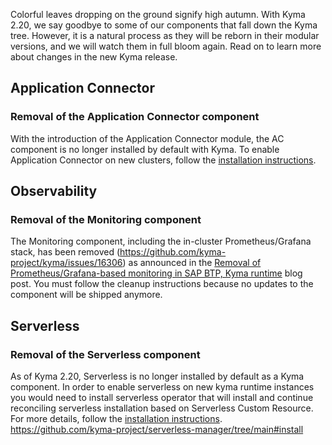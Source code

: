 Colorful leaves dropping on the ground signify high autumn. With Kyma 2.20, we say goodbye to some of our components that fall down the Kyma tree. However, it is a natural process as they will be reborn in their modular versions, and we will watch them in full bloom again. Read on to learn more about changes in the new Kyma release.

## Application Connector

### Removal of the Application Connector component
With the introduction of the Application Connector module, the AC component is no longer installed by default with Kyma.
To enable Application Connector on new clusters, follow the [installation instructions](https://github.com/kyma-project/application-connector-manager/blob/main/docs/contributor/01-10-installation.md).
 
## Observability

### Removal of the Monitoring component
The Monitoring component, including the in-cluster Prometheus/Grafana stack, has been removed (https://github.com/kyma-project/kyma/issues/16306) as announced in the [Removal of Prometheus/Grafana-based monitoring in SAP BTP, Kyma runtime](https://blogs.sap.com/2023/09/07/removal-of-prometheus-grafana-based-monitoring-in-sap-btp-kyma-runtime) blog post. You must follow the cleanup instructions because no updates to the component will be shipped anymore.

## Serverless

### Removal of the Serverless component
As of Kyma 2.20, Serverless is no longer installed by default as a Kyma component.
In order to enable serverless on new kyma runtime instances you would need to install serverless operator that will install and continue reconciling serverless installation based on Serverless Custom Resource.
For more details, follow the [installation instructions](https://github.com/kyma-project/serverless-manager/tree/main#install).
https://github.com/kyma-project/serverless-manager/tree/main#install   
